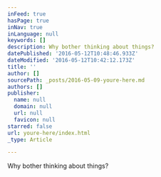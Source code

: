 ```yaml
---
inFeed: true
hasPage: true
inNav: true
inLanguage: null
keywords: []
description: Why bother thinking about things?
datePublished: '2016-05-12T10:48:46.933Z'
dateModified: '2016-05-12T10:42:12.173Z'
title: ''
author: []
sourcePath: _posts/2016-05-09-youre-here.md
authors: []
publisher:
  name: null
  domain: null
  url: null
  favicon: null
starred: false
url: youre-here/index.html
_type: Article

---
```

Why bother thinking about things?